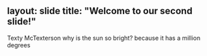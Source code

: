 layout: slide
title: "Welcome to our second slide!"
---
Texty McTexterson
why is the sun so bright? because it has a million degrees
